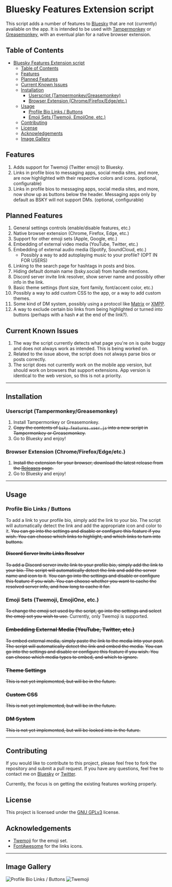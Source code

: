 # Bluesky Features Extension script

This script adds a number of features to [Bluesky](https://bsky.app) that are not (currently) available on the app.
It is intended to be used with [Tampermonkey](https://www.tampermonkey.net/) or [Greasemonkey](https://www.greasespot.net/), with an eventual plan for a native browser extension.

## Table of Contents
- [Bluesky Features Extension script](#bluesky-features-extension-script)
  - [Table of Contents](#table-of-contents)
  - [Features](#features)
  - [Planned Features](#planned-features)
  - [Current Known Issues](#current-known-issues)
  - [Installation](#installation)
    - [Userscript (Tampermonkey/Greasemonkey)](#userscript-tampermonkeygreasemonkey)
    - [Browser Extension (Chrome/Firefox/Edge/etc.)](#browser-extension-chromefirefoxedgeetc)
  - [Usage](#usage)
    - [Profile Bio Links / Buttons](#profile-bio-links--buttons)
    - [Emoji Sets (Twemoji, EmojiOne, etc.)](#emoji-sets-twemoji-emojione-etc)
  - [Contributing](#contributing)
  - [License](#license)
  - [Acknowledgements](#acknowledgements)
  - [Image Gallery](#image-gallery)

## Features
1. Adds support for Twemoji (Twitter emoji) to Bluesky.
2. Links in profile bios to messaging apps, social media sites, and more, are now highlighted with their respective colors and icons. (optional, configurable)
3. Links in profile bios to messaging apps, social media sites, and more, now show up as buttons below the header. Messaging apps only by default as BSKY will not support DMs. (optional, configurable)
   
## Planned Features
1. General settings controls (enable/disable features, etc.)
2. Native browser extension (Chrome, Firefox, Edge, etc.)
3. Support for other emoji sets (Apple, Google, etc.)
4. Embedding of external video media (YouTube, Twitter, etc.)
5. Embedding of external audio media (Spotify, SoundCloud, etc.)
   * Possibly a way to add autoplaying music to your profile? (OPT IN FOR USERS)
6. Linking to the search page for hashtags in posts and bios.
7. Hiding default domain name (bsky.social) from handle mentions.
8. Discord server invite link resolver, show server name and possibly other info in the link.
9. Basic theme settings (font size, font family, font/accent color, etc.)
10. Possibly a way to add custom CSS to the app, or a way to add custom themes.
11. Some kind of DM system, possibly using a protocol like [Matrix](https://matrix.org/) or [XMPP](https://xmpp.org/).
12. A way to exclude certain bio links from being highlighted or turned into buttons (perhaps with a hash `#` at the end of the link?).

## Current Known Issues
1. The way the script currently detects what page you're on is quite buggy and does not always work as intended. This is being worked on.
2. Related to the issue above, the script does not always parse bios or posts correctly.
3. The script does not currently work on the mobile app version, but should work on browsers that support extensions. App version is identical to the web version, so this is not a priority.

---

## Installation
### Userscript (Tampermonkey/Greasemonkey)
1. Install Tampermonkey or Greasemonkey.
2. ~~Copy the contents of `bsky-features.user.js` into a new script in Tampermonkey or Greasemonkey.~~
3. Go to Bluesky and enjoy!

### Browser Extension (Chrome/Firefox/Edge/etc.)
1. ~~Install the extension for your browser, download the latest release from the [Releases]() page.~~
2. Go to Bluesky and enjoy!

---

## Usage
### Profile Bio Links / Buttons
To add a link to your profile bio, simply add the link to your bio. The script will automatically detect the link and add the appropriate icon and color to it.
~~You can go into the settings and disable or configure this feature if you wish. You can choose which links to highlight, and which links to turn into buttons.~~

#### ~~Discord Server Invite Links Resolver~~
~~To add a Discord server invite link to your profile bio, simply add the link to your bio. The script will automatically detect the link and add the server name and icon to it.~~
~~You can go into the settings and disable or configure this feature if you wish. You can choose whether you want to cache the resolved server info, and how long to cache it for.~~

### Emoji Sets (Twemoji, EmojiOne, etc.)
~~To change the emoji set used by the script, go into the settings and select the emoji set you wish to use.~~ Currently, only Twemoji is supported.

### ~~Embedding External Media (YouTube, Twitter, etc.)~~
~~To embed external media, simply paste the link to the media into your post. The script will automatically detect the link and embed the media.~~
~~You can go into the settings and disable or configure this feature if you wish. You can choose which media types to embed, and which to ignore.~~

### ~~Theme Settings~~
~~This is not yet implemented, but will be in the future.~~

### ~~Custom CSS~~
~~This is not yet implemented, but will be in the future.~~

### ~~DM System~~
~~This is not yet implemented, but will be looked into in the future.~~

---

## Contributing
If you would like to contribute to this project, please feel free to fork the repository and submit a pull request. 
If you have any questions, feel free to contact me on [Bluesky](https://bsky.app/profile/uplynxed.valk.cam) or [Twitter](https://twitter.com/uplynxed).

Currently, the focus is on getting the existing features working properly.

## License
This project is licensed under the [GNU GPLv3](https://choosealicense.com/licenses/gpl-3.0/) license.

## Acknowledgements
* [Twemoji](https://twemoji.twitter.com/) for the emoji set.
* [FontAwesome](https://fontawesome.com/) for the links icons.

---

## Image Gallery
![Profile Bio Links / Buttons](https://cdn.bsky.social/imgproxy/umnqz02RBnuEIxp8XEivE2POBSPFHDihw-BML8hiEVc/rs:fit:2000:2000:1:0/plain/bafkreiao3ph37ilhgfvbuw7xka7s3uedt6rxkfyyab5bxarugdlfagyasa@jpeg)
![Twemoji](https://cdn.bsky.social/imgproxy/tM_FyYBsWhA204_giZx8ktoCFTVbRFVw1nfeWm8NH_4/rs:fit:2000:2000:1:0/plain/bafkreigetkemjzgtfiycjekks2kamxnyn2acpj4rfxljmojmyuelcsrwgm@jpeg)
